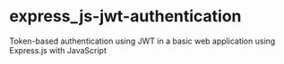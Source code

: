# express_js-jwt-authentication
Token-based authentication using JWT in a basic web application using Express.js with JavaScript
